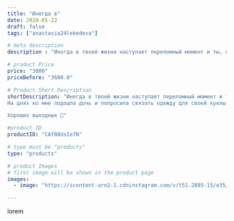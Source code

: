 ```yaml
---
title: "Иногда в"
date: 2020-05-22
draft: false
tags: ["anastasia24lebedeva"]

# meta description
description : "Иногда в твоей жизни наступает переломный момент и ты, оборачиваясь назад понимаешь, что что//-то можно было сделать подругому, а что//-то не делать и вовсе. Од"

# product Price
price: "3000"
priceBefore: "3600.0"

# Product Short Description
shortDescription: "Иногда в твоей жизни наступает переломный момент и ты, оборачиваясь назад понимаешь, что что//-то можно было сделать подругому, а что//-то не делать и вовсе. Однажды встав на свой путь, я решила расти и развиваться, но к сожалению это не всегда получается как хотелось бы. Сегодня, пересматривая фото своих работ, я могу точно сказать что иду в правильную сторону, мне это нравится и главное, вокруг меня много людей, которые разделяют мои интересы, и у которых есть чему учиться...
На днях ко мне подошла дочь и попросила связать одежду для своей куклы, и знаете, а почему бы и нет.... Скоро коллекция будет готова и я вам её обязательно покажу)

Хороших выходных 💋"

#product ID
productID: "CAf08UsIe7N"

# type must be "products"
type: "products"

# product Images
# first image will be shown in the product page
images:
  - image: "https://scontent-arn2-1.cdninstagram.com/v/t51.2885-15/e35/98254776_280253969797619_3810576830264619137_n.jpg?se=7&tp=1&_nc_ht=scontent-arn2-1.cdninstagram.com&_nc_cat=111&_nc_ohc=XFqT3JBhBzgAX-MIoEW&ccb=7-4&oh=5558e0a47b71bcc26992ff2d320d2096&oe=60850D08&ig_cache_key=MjMxNDgwMTU3NzI5NDE2MzY2MQ%3D%3D.2-ccb7-4"

---
```

lorem
